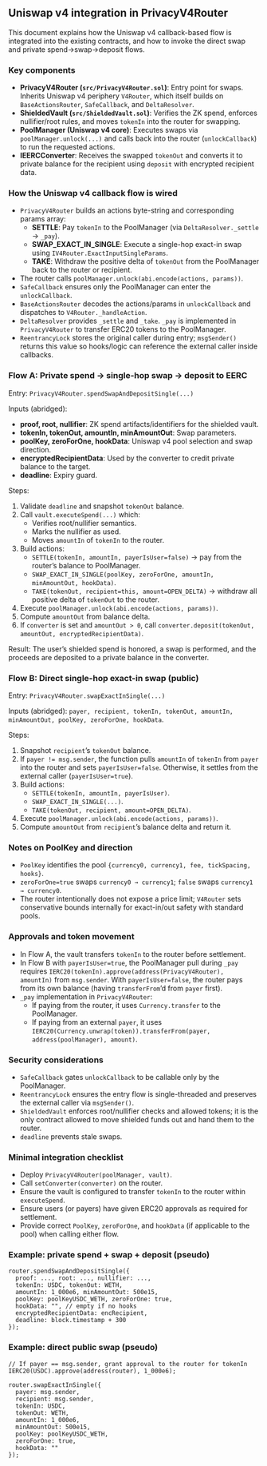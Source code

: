 ## Uniswap v4 integration in PrivacyV4Router

This document explains how the Uniswap v4 callback-based flow is integrated into the existing contracts, and how to invoke the direct swap and private spend→swap→deposit flows.

### Key components

-   **PrivacyV4Router (`src/PrivacyV4Router.sol`)**: Entry point for swaps. Inherits Uniswap v4 periphery `V4Router`, which itself builds on `BaseActionsRouter`, `SafeCallback`, and `DeltaResolver`.
-   **ShieldedVault (`src/ShieldedVault.sol`)**: Verifies the ZK spend, enforces nullifier/root rules, and moves `tokenIn` into the router for swapping.
-   **PoolManager (Uniswap v4 core)**: Executes swaps via `poolManager.unlock(...)` and calls back into the router (`unlockCallback`) to run the requested actions.
-   **IEERCConverter**: Receives the swapped `tokenOut` and converts it to private balance for the recipient using `deposit` with encrypted recipient data.

### How the Uniswap v4 callback flow is wired

-   `PrivacyV4Router` builds an actions byte-string and corresponding params array:
    -   **SETTLE**: Pay `tokenIn` to the PoolManager (via `DeltaResolver._settle` → `_pay`).
    -   **SWAP_EXACT_IN_SINGLE**: Execute a single-hop exact-in swap using `IV4Router.ExactInputSingleParams`.
    -   **TAKE**: Withdraw the positive delta of `tokenOut` from the PoolManager back to the router or recipient.
-   The router calls `poolManager.unlock(abi.encode(actions, params))`.
-   `SafeCallback` ensures only the PoolManager can enter the `unlockCallback`.
-   `BaseActionsRouter` decodes the actions/params in `unlockCallback` and dispatches to `V4Router._handleAction`.
-   `DeltaResolver` provides `_settle` and `_take`. `_pay` is implemented in `PrivacyV4Router` to transfer ERC20 tokens to the PoolManager.
-   `ReentrancyLock` stores the original caller during entry; `msgSender()` returns this value so hooks/logic can reference the external caller inside callbacks.

### Flow A: Private spend → single-hop swap → deposit to EERC

Entry: `PrivacyV4Router.spendSwapAndDepositSingle(...)`

Inputs (abridged):

-   **proof, root, nullifier**: ZK spend artifacts/identifiers for the shielded vault.
-   **tokenIn, tokenOut, amountIn, minAmountOut**: Swap parameters.
-   **poolKey, zeroForOne, hookData**: Uniswap v4 pool selection and swap direction.
-   **encryptedRecipientData**: Used by the converter to credit private balance to the target.
-   **deadline**: Expiry guard.

Steps:

1. Validate `deadline` and snapshot `tokenOut` balance.
2. Call `vault.executeSpend(...)` which:
    - Verifies root/nullifier semantics.
    - Marks the nullifier as used.
    - Moves `amountIn` of `tokenIn` to the router.
3. Build actions:
    - `SETTLE(tokenIn, amountIn, payerIsUser=false)` → pay from the router’s balance to PoolManager.
    - `SWAP_EXACT_IN_SINGLE(poolKey, zeroForOne, amountIn, minAmountOut, hookData)`.
    - `TAKE(tokenOut, recipient=this, amount=OPEN_DELTA)` → withdraw all positive delta of `tokenOut` to the router.
4. Execute `poolManager.unlock(abi.encode(actions, params))`.
5. Compute `amountOut` from balance delta.
6. If `converter` is set and `amountOut > 0`, call `converter.deposit(tokenOut, amountOut, encryptedRecipientData)`.

Result: The user’s shielded spend is honored, a swap is performed, and the proceeds are deposited to a private balance in the converter.

### Flow B: Direct single-hop exact-in swap (public)

Entry: `PrivacyV4Router.swapExactInSingle(...)`

Inputs (abridged): `payer, recipient, tokenIn, tokenOut, amountIn, minAmountOut, poolKey, zeroForOne, hookData`.

Steps:

1. Snapshot `recipient`’s `tokenOut` balance.
2. If `payer != msg.sender`, the function pulls `amountIn` of `tokenIn` from `payer` into the router and sets `payerIsUser=false`. Otherwise, it settles from the external caller (`payerIsUser=true`).
3. Build actions:
    - `SETTLE(tokenIn, amountIn, payerIsUser)`.
    - `SWAP_EXACT_IN_SINGLE(...)`.
    - `TAKE(tokenOut, recipient, amount=OPEN_DELTA)`.
4. Execute `poolManager.unlock(abi.encode(actions, params))`.
5. Compute `amountOut` from `recipient`’s balance delta and return it.

### Notes on PoolKey and direction

-   `PoolKey` identifies the pool `{currency0, currency1, fee, tickSpacing, hooks}`.
-   `zeroForOne=true` swaps `currency0 → currency1`; `false` swaps `currency1 → currency0`.
-   The router intentionally does not expose a price limit; `V4Router` sets conservative bounds internally for exact-in/out safety with standard pools.

### Approvals and token movement

-   In Flow A, the vault transfers `tokenIn` to the router before settlement.
-   In Flow B with `payerIsUser=true`, the PoolManager pull during `_pay` requires `IERC20(tokenIn).approve(address(PrivacyV4Router), amountIn)` from `msg.sender`. With `payerIsUser=false`, the router pays from its own balance (having `transferFrom`’d from `payer` first).
-   `_pay` implementation in `PrivacyV4Router`:
    -   If paying from the router, it uses `Currency.transfer` to the PoolManager.
    -   If paying from an external `payer`, it uses `IERC20(Currency.unwrap(token)).transferFrom(payer, address(poolManager), amount)`.

### Security considerations

-   `SafeCallback` gates `unlockCallback` to be callable only by the PoolManager.
-   `ReentrancyLock` ensures the entry flow is single-threaded and preserves the external caller via `msgSender()`.
-   `ShieldedVault` enforces root/nullifier checks and allowed tokens; it is the only contract allowed to move shielded funds out and hand them to the router.
-   `deadline` prevents stale swaps.

### Minimal integration checklist

-   Deploy `PrivacyV4Router(poolManager, vault)`.
-   Call `setConverter(converter)` on the router.
-   Ensure the vault is configured to transfer `tokenIn` to the router within `executeSpend`.
-   Ensure users (or payers) have given ERC20 approvals as required for settlement.
-   Provide correct `PoolKey`, `zeroForOne`, and `hookData` (if applicable to the pool) when calling either flow.

### Example: private spend + swap + deposit (pseudo)

```solidity
router.spendSwapAndDepositSingle({
  proof: ..., root: ..., nullifier: ...,
  tokenIn: USDC, tokenOut: WETH,
  amountIn: 1_000e6, minAmountOut: 500e15,
  poolKey: poolKeyUSDC_WETH, zeroForOne: true,
  hookData: "", // empty if no hooks
  encryptedRecipientData: encRecipient,
  deadline: block.timestamp + 300
});
```

### Example: direct public swap (pseudo)

```solidity
// If payer == msg.sender, grant approval to the router for tokenIn
IERC20(USDC).approve(address(router), 1_000e6);

router.swapExactInSingle({
  payer: msg.sender,
  recipient: msg.sender,
  tokenIn: USDC,
  tokenOut: WETH,
  amountIn: 1_000e6,
  minAmountOut: 500e15,
  poolKey: poolKeyUSDC_WETH,
  zeroForOne: true,
  hookData: ""
});
```

